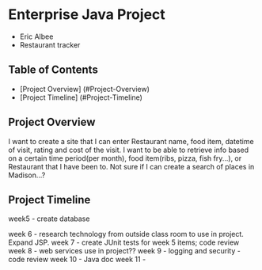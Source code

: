 # Enterprise Java Project

* Eric Albee
* Restaurant tracker

## Table of Contents
- [Project Overview] (#Project-Overview)
- [Project Timeline] (#Project-Timeline)

## <a name="Project-Overview"></a>Project Overview
I want to create a site that I can enter Restaurant name, food item, datetime of visit, rating and cost of the visit.
I want to be able to retrieve info based on a certain time period(per month), food item(ribs, pizza, fish fry...), or Restaurant that I have been to.
Not sure if I can create a search of places in Madison...?

## <a name="Project-Timeline"></a> Project Timeline
week5 - create database

week 6 - research technology from outside class room to use in project. Expand JSP.
week 7 - create JUnit tests for week 5 items; code review
week 8 - web services use in project??
week 9 - logging and security - code review
week 10 - Java doc
week 11 -
